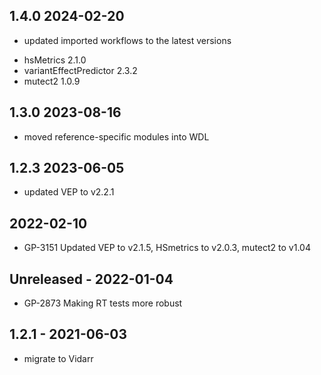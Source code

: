 ## 1.4.0 2024-02-20
- updated imported workflows to the latest versions
* hsMetrics              2.1.0
* variantEffectPredictor 2.3.2
* mutect2                1.0.9

## 1.3.0 2023-08-16
- moved reference-specific modules into WDL

## 1.2.3 2023-06-05
- updated VEP to v2.2.1

## 2022-02-10
- GP-3151 Updated VEP to v2.1.5, HSmetrics to v2.0.3, mutect2 to v1.04  

## Unreleased - 2022-01-04
- GP-2873 Making RT tests more robust

## 1.2.1 - 2021-06-03
- migrate to Vidarr
